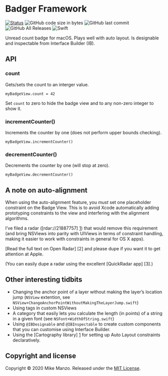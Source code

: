 # Badger Framework
[![Status](https://travis-ci.org/MikeManzo/Ansi.svg?branch=master)](https://travis-ci.org/MikeManzo/Badger)
![GitHub code size in bytes](https://img.shields.io/github/languages/code-size/mikemanzo/Badger.svg)
![GitHub last commit](https://img.shields.io/github/last-commit/MikeManzo/Badger.svg)
![GitHub All Releases](https://img.shields.io/github/downloads/MikeManzo/Badger/total.svg)
![Swift](https://img.shields.io/badge/%20in-swift%205.1-orange.svg)

Unread count badge for macOS. Plays well with auto layout. Is designable and inspectable from Interface Builder (IB).

## API

### count

Gets/sets the count to an interger value.

	myBadgeView.count = 42

Set ```count``` to zero to hide the badge view and to any non-zero integer to show it.

### incrementCounter()

Increments the counter by one (does not perform upper bounds checking).

	myBadgeView.incrementCounter()

### decrementCounter()

Decrements the counter by one (will stop at zero).

	myBadgeView.decrementCounter()

## A note on auto-alignment

When using the auto-alignment feature, you *must* set one placeholder constraint on the Badge View. This is to avoid Xcode automatically adding prototyping constraints to the view and interfering with the alignment algorithms.

I’ve filed a radar ([rdar://21887757] [1]) that would remove this requirement (and bring NSViews into parity with UIViews in terms of constraint handling, making it easier to work with constraints in general for OS X apps).

[Read the full text on Open Radar] [2] and please dupe if you want it to get attention at Apple.

(You can easily dupe a radar using the excellent [QuickRadar app] [3].)

## Other interesting tidbits

  * Changing the anchor point of a layer without making the layer’s location jump (```NSView``` extention, see ```NSView+ChangeAnchorPointWithoutMakingTheLayerJump.swift```)
  * Using tags in custom NSViews
  * A category that easily lets you calculate the length (in points) of a string in a given font (see ```NSFont+WidthOfString.swift```)
  * Using ```@IBDesignable``` and ```@IBInspectable``` to create custom components that you can customise using Interface Builder.
  * Using the [Cartography library] [1] for setting up Auto Layout constraints declaratively.

## Copyright and license

Copyright © 2020 Mike Manzo. Released under the [MIT License](https://github.com/MikeManzo/Badger/blob/master/LICENSE).

[1]: https://github.com/robb/Cartography
